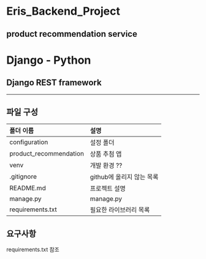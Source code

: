 Eris_Backend_Project
====================
product recommendation service
------------------------------ 
 
# Django - Python
##  Django REST framework
 

<hr/>
 
 
 ## 파일 구성

|폴더 이름 |설명                         |
|:--        |:--                          |
|configuration       |설정 폴더|
|product_recommendation       |상품 추첨 앱    |
|venv       |개발 환경 ?? |
|.gitignore       |github에 올리지 않는 목록    |
|README.md    |프로젝트 설명 |
|manage.py     |manage.py  |
|requirements.txt     |필요한 라이브러리 목록  |

 
## 요구사항
requirements.txt 참조   